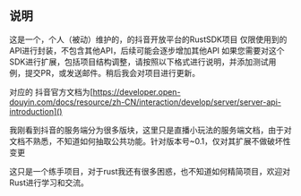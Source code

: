 ## 说明

这是一个，个人（被动）维护的，的抖音开放平台的RustSDK项目
仅限使用到的API进行封装，不包含其他API，后续可能会逐步增加其他API
如果您需要对这个SDK进行扩展，包括项目结构调整，请按照以下格式进行说明，并添加测试用例，提交PR，或发送邮件。稍后我会对项目进行更新。

对应的 抖音官方文档为[https://developer.open-douyin.com/docs/resource/zh-CN/interaction/develop/server/server-api-introduction]()

我刚看到抖音的服务端分为很多版块，这里只是直播小玩法的服务端文档，由于对文档不熟悉，不知道如何抽取公共功能。针对版本号~0.1，仅对其扩展不做破坏性变更

这只是一个练手项目，对于rust我还有很多困惑，也不知道如何精简项目，欢迎对Rust进行学习和交流。